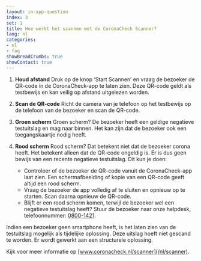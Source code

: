 ```yaml
---
layout: in-app-question
index: 3
set: 1
title: Hoe werkt het scannen met de CoronaCheck Scanner?
lang: nl
categories:
- nl
- faq
showBreadCrumbs: true
showContact: true
---
```

1. **Houd afstand**
    Druk op de knop ‘Start Scannen’ en vraag de bezoeker de QR-code in de CoronaCheck-app te laten zien. Deze QR-code geldt als testbewijs en kan veilig op afstand uitgelezen worden.

2. **Scan de QR-code**
    Richt de camera van je telefoon op het testbewijs op de telefoon van de bezoeker en scan de QR-code.

3. **Groen scherm**
    Groen scherm? De bezoeker heeft een geldige negatieve testuitslag en mag naar binnen. Het kan zijn dat de bezoeker ook een toegangskaartje nodig heeft. 

4. **Rood scherm**
    Rood scherm? Dat betekent niet dat de bezoeker corona heeft. Het betekent alleen dat de QR-code ongeldig is. Er is dus geen bewijs van een recente negatieve testuitslag. Dit kun je doen:

    - Controleer of de bezoeker de QR-code vanuit de CoronaCheck-app laat zien. Een schermafbeelding of kopie van een QR-code geeft altijd een rood scherm. 
    - Vraag de bezoeker de app volledig af te sluiten en opnieuw op te starten. Scan daarna opnieuw de QR-code.
    - Blijft er een rood scherm komen, terwijl de bezoeker wel een negatieve testuitslag heeft? Stuur de bezoeker naar onze helpdesk, telefoonnummer: <a href="tel:0800-1421">0800-1421</a>.

Indien een bezoeker geen smartphone heeft, is het laten zien van de testuitslag mogelijk als tijdelijke oplossing. Deze uitslag hoeft niet gescand te worden. Er wordt gewerkt aan een structurele oplossing.

Kijk voor meer informatie op [www.coronacheck.nl/scanner](/nl/scanner).
